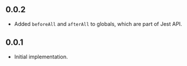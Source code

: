 ## 0.0.2

*   Added `beforeAll` and `afterAll` to globals, which are part of Jest API.

## 0.0.1

*   Initial implementation.
